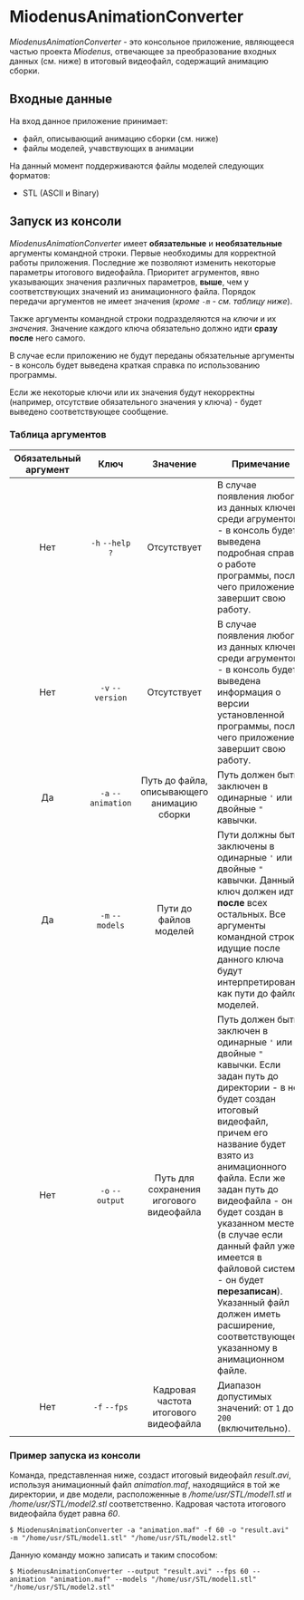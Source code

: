 # MiodenusAnimationConverter

*MiodenusAnimationConverter* - это консольное приложение, являющееся частью проекта *Miodenus*, отвечающее за преобразование входных данных (см. ниже) в итоговый видеофайл, содержащий анимацию сборки.

## Входные данные

На вход данное приложение принимает:
- файл, описывающий анимацию сборки (см. ниже)
- файлы моделей, учавствующих в анимации

На данный момент поддерживаются файлы моделей следующих форматов:
- STL (ASCII и Binary)

## Запуск из консоли

*MiodenusAnimationConverter* имеет **обязательные** и **необязательные** аргументы командной строки. Первые необходимы для корректной работы приложения. Последние же позволяют изменить некоторые параметры итогового видеофайла. Приоритет агрументов, явно указывающих значения различных параметров, **выше**, чем у соответствующих значений из анимационного файла. Порядок передачи аргументов не имеет значения (*кроме `-m` - см. таблицу ниже*).

Также аргументы командной строки подразделяются на *ключи* и их *значения*. Значение каждого ключа обязательно должно идти **сразу после** него самого.

В случае если приложению не будут переданы обязательные аргументы - в консоль будет выведена краткая справка по использованию программы.

Если же некоторые ключи или их значения будут некорректны (например, отсутствие обязательного значения у ключа) - будет выведено соответствующее сообщение.

### Таблица аргументов

| Обязательный аргумент | Ключ | Значение | Примечание |
| :---: | :---: | :---: | --- |
| Нет | `-h` `--help` `?` | Отсутствует | В случае появления любого из данных ключей среди агрументов - в консоль будет выведена подробная справка о работе программы, после чего приложение завершит свою работу. |
| Нет | `-v` `--version` | Отсутствует | В случае появления любого из данных ключей среди агрументов - в консоль будет выведена информация о версии установленной программы, после чего приложение завершит свою работу. |
| Да | `-a` `--animation` | Путь до файла, описывающего анимацию сборки | Путь должен быть заключен в одинарные `'` или двойные `"` кавычки. |
| Да | `-m` `--models` | Пути до файлов моделей | Пути должны быть заключены в одинарные `'` или двойные `"` кавычки. Данный ключ должен идти **после** всех остальных. Все аргументы командной строки, идущие после данного ключа будут интерпретированы, как пути до файлов моделей. |
| Нет | `-o` `--output` | Путь для сохранения игогового видеофайла | Путь должен быть заключен в одинарные `'` или двойные `"` кавычки. Если задан путь до директории - в ней будет создан итоговый видеофайл, причем его название будет взято из анимационного файла. Если же задан путь до видеофайла - он будет создан в указанном месте (в случае если данный файл уже имеется в файловой системе - он будет **перезаписан**). Указанный файл должен иметь расширение, соответствующее указанному в анимационном файле. |
| Нет | `-f` `--fps` | Кадровая частота итогового видеофайла | Диапазон допустимых значений: от `1` до `200` (включительно). |

### Пример запуска из консоли

Команда, представленная ниже, создаст итоговый видеофайл *result.avi*, используя анимационный файл *animation.maf*, находящийся в той же директории, и две модели, расположенные в */home/usr/STL/model1.stl* и */home/usr/STL/model2.stl* соответственно. Кадровая частота итогового видеофайла будет равна *60*.

`$ MiodenusAnimationConverter -a "animation.maf" -f 60 -o "result.avi" -m "/home/usr/STL/model1.stl" "/home/usr/STL/model2.stl"`

Данную команду можно записать и таким способом:

`$ MiodenusAnimationConverter --output "result.avi" --fps 60 --animation "animation.maf" --models "/home/usr/STL/model1.stl" "/home/usr/STL/model2.stl"`
